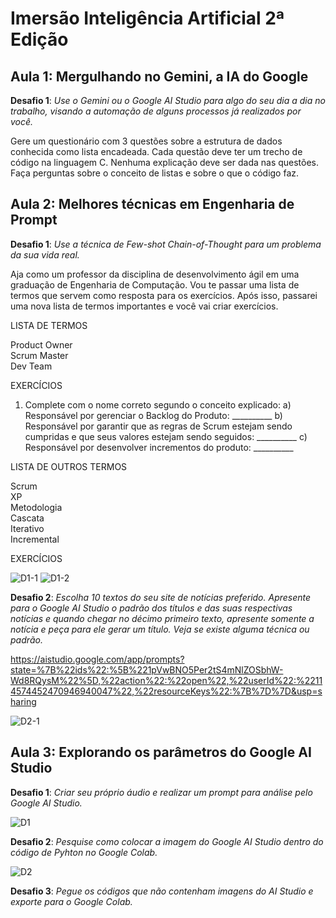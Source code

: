 # Imersão Inteligência Artificial 2ª Edição

## Aula 1: Mergulhando no Gemini, a IA do Google

**Desafio 1**: _Use o Gemini ou o Google AI Studio para algo do seu dia a dia no trabalho, visando a automação de alguns processos já realizados por você._

Gere um questionário com 3 questões sobre a estrutura de dados conhecida como lista encadeada. Cada questão deve ter um trecho de código na linguagem C.  Nenhuma explicação deve ser dada nas questões. Faça perguntas sobre o conceito de listas e sobre o que o código faz.

## Aula 2: Melhores técnicas em Engenharia de Prompt

**Desafio 1**: _Use a técnica de Few-shot Chain-of-Thought para um problema da sua vida real._

Aja como um professor da disciplina de desenvolvimento ágil em uma graduação de Engenharia de Computação. Vou te passar uma lista de termos que servem como resposta para os exercícios. Após isso, passarei uma nova lista de termos importantes e você vai criar exercícios.

LISTA DE TERMOS

Product Owner
<br>Scrum Master</br>
Dev Team

EXERCÍCIOS

1.	Complete com o nome correto segundo o conceito explicado:
a) Responsável por gerenciar o Backlog do Produto: __________
b) Responsável por garantir que as regras de Scrum estejam sendo cumpridas e que seus valores estejam sendo seguidos: __________
c) Responsável por desenvolver incrementos do produto: __________


LISTA DE OUTROS TERMOS

Scrum
<br>XP</br>
Metodologia
<br>Cascata</br>
Iterativo
<br>Incremental</br>

EXERCÍCIOS

![D1-1](https://github.com/laisab/Alura-ImersaoIA/assets/86136694/37b38b85-3094-469a-b51c-b4c3380a1c78)
![D1-2](https://github.com/laisab/Alura-ImersaoIA/assets/86136694/c219f311-ef04-4d47-9746-82b8c7b8c9d6)

**Desafio 2**: _Escolha 10 textos do seu site de notícias preferido. Apresente para o Google AI Studio o padrão dos títulos e das suas respectivas notícias e quando chegar no décimo primeiro texto, apresente somente a notícia e peça para ele gerar um título. Veja se existe alguma técnica ou padrão._

https://aistudio.google.com/app/prompts?state=%7B%22ids%22:%5B%221pVwBNO5Per2tS4mNlZOSbhW-Wd8RQysM%22%5D,%22action%22:%22open%22,%22userId%22:%22114574452470946940047%22,%22resourceKeys%22:%7B%7D%7D&usp=sharing

![D2-1](https://github.com/laisab/Alura-ImersaoIA/assets/86136694/30806915-084f-458f-915f-421f240cb79c)

## Aula 3: Explorando os parâmetros do Google AI Studio

**Desafio 1**: _Criar seu próprio áudio e realizar um prompt para análise pelo Google AI Studio._

![D1](https://github.com/laisab/Alura-ImersaoIA/assets/86136694/1411216a-fb00-4258-af3f-c386dc783c87)

**Desafio 2**: _Pesquise como colocar a imagem do Google AI Studio dentro do código de Pyhton no Google Colab._

![D2](https://github.com/laisab/Alura-ImersaoIA/assets/86136694/ac9b8d42-1d67-407b-8d3a-bccaef5fef44)

**Desafio 3**: _Pegue os códigos que não contenham imagens do AI Studio e exporte para o Google Colab._
